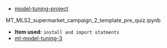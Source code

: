 - [model-tuning-project](https://github.com/CoderSales/model-tuning-project)

MT_MLS2_supermarket_campaign_2_template_pre_quiz.ipynb
- <b>Item used:</b> `install and import statments`
- [ml-model-tuning-3](https://github.com/CoderSales/ml-model-tuning-3)